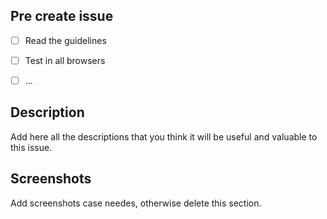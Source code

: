 ## Pre create issue

- [ ] Read the guidelines
- [ ] Test in all browsers
- [ ] ...


## Description

Add here all the descriptions that you think it will be useful and valuable to this issue.

## Screenshots

Add screenshots case needes, otherwise delete this section.